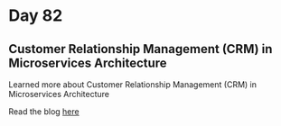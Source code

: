# Day 82

## Customer Relationship Management (CRM) in Microservices Architecture

Learned more about Customer Relationship Management (CRM) in Microservices Architecture

Read the blog [here](https://rufilboy.hashnode.dev/day-82-customer-relationship-management-crm-in-microservices-architecture)
